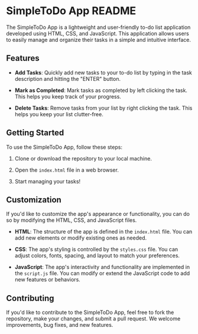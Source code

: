 # SimpleToDo App README

The SimpleToDo App is a lightweight and user-friendly to-do list application developed using HTML, CSS, and JavaScript. This application allows users to easily manage and organize their tasks in a simple and intuitive interface.

## Features

- **Add Tasks**: Quickly add new tasks to your to-do list by typing in the task description and hitting the "ENTER" button.

- **Mark as Completed**: Mark tasks as completed by left clicking the task. This helps you keep track of your progress.

- **Delete Tasks**: Remove tasks from your list by right clicking the task. This helps you keep your list clutter-free.

## Getting Started

To use the SimpleToDo App, follow these steps:

1. Clone or download the repository to your local machine.

2. Open the `index.html` file in a web browser.

3. Start managing your tasks!

## Customization

If you'd like to customize the app's appearance or functionality, you can do so by modifying the HTML, CSS, and JavaScript files.

- **HTML**: The structure of the app is defined in the `index.html` file. You can add new elements or modify existing ones as needed.

- **CSS**: The app's styling is controlled by the `styles.css` file. You can adjust colors, fonts, spacing, and layout to match your preferences.

- **JavaScript**: The app's interactivity and functionality are implemented in the `script.js` file. You can modify or extend the JavaScript code to add new features or behaviors.

## Contributing

If you'd like to contribute to the SimpleToDo App, feel free to fork the repository, make your changes, and submit a pull request. We welcome improvements, bug fixes, and new features.
